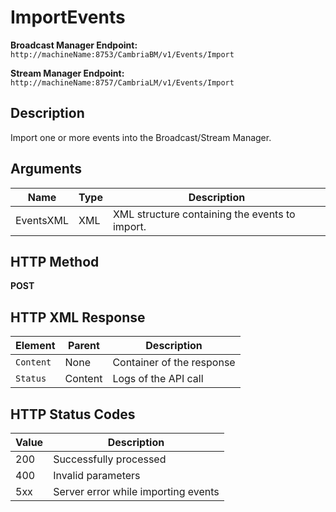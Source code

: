 # ImportEvents

**Broadcast Manager Endpoint:**  
`http://machineName:8753/CambriaBM/v1/Events/Import`

**Stream Manager Endpoint:**  
`http://machineName:8757/CambriaLM/v1/Events/Import`

## Description
Import one or more events into the Broadcast/Stream Manager.

## Arguments

| Name       | Type   | Description                                         |
|------------|--------|-----------------------------------------------------|
| EventsXML  | XML    | XML structure containing the events to import.      |

## HTTP Method
**POST**

## HTTP XML Response

| Element       | Parent   | Description                                    |
|---------------|----------|------------------------------------------------|
| `Content`     | None     | Container of the response                     |
| `Status`      | Content  | Logs of the API call                          |

## HTTP Status Codes

| Value | Description                                            |
|-------|--------------------------------------------------------|
| 200   | Successfully processed                                 |
| 400   | Invalid parameters                                     |
| 5xx   | Server error while importing events                   |
